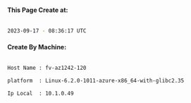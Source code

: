 
   
#### This Page Create at:

```bash

2023-09-17 - 08:36:17 UTC

```

#### Create By Machine:

```bash

Host Name : fv-az1242-120

platform  : Linux-6.2.0-1011-azure-x86_64-with-glibc2.35

Ip Local  : 10.1.0.49

```

